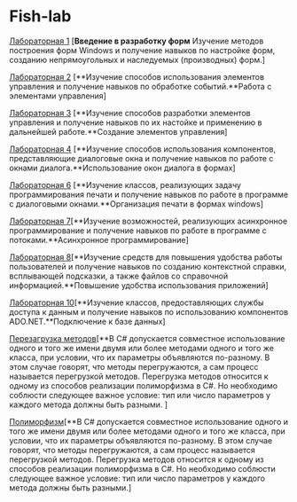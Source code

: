 # Fish-lab
[Лабораторная 1](/WindowsForm/Laba%201-10a/Laba1/) [**Введение в разработку форм** Изучение методов построения форм Windows и получение навыков по
настройке форм, созданию непрямоугольных и наследуемых
(производных) форм.]

[Лабораторная 2](/WindowsForm/Laba%201-10a/2%20Лабораторная/) [**Изучение способов использования элементов управления и получение
навыков по обработке событий.**Работа с элементами управления]

[Лабораторная 3](/WindowsForm/Laba%201-10a/Laba%203/) [**Изучение способов разработки элементов управления и получение
навыков по их настойке и применению в дальнейшей работе.**Создание элементов управления]

[Лабораторная 4](/WindowsForm/Laba%201-10a/4%20Лабораторная/) [**Изучение способов использования компонентов, представляющие
диалоговые окна и получение навыков по работе с окнами диалога.**Использование окон диалога в формах]

[Лабораторная 6](/WindowsForm/Laba%201-10a/6%20Лабораторная/) [**Изучение классов, реализующих задачу программирования печати и
получение навыков по работе в программе с диалоговыми окнами.**Организация печати в формах windows]

[Лабораторная 7](/WindowsForm/Laba%201-10a/7%20Лабораторная/)[**Изучение возможностей, реализующих асинхронное
программирование и получение навыков по работе в программе с
потоками.**Асинхронное программирование]

[Лабораторная 8](/WindowsForm/Laba%201-10a/8%20Лабораторная/)[**Изучение средств для повышения удобства работы пользователей и
получение навыков по созданию контекстной справки, всплывающей
подсказки, а также файлов со справочной информацией.**Повышение удобства использования
приложений]

[Лабораторная 10](/WindowsForm/Laba%201-10a/Laba%2010/)[**Изучение классов, предоставляющих службы доступа к данным и
получение навыков по использованию компонентов ADO.NET.**Подключение к базе данных]

[Перезагрузка методов](/Ленейное%20програмирование/Практическая%20работа__Перегрузка%20методов%20и%20полиморфизм_/Перегрузкаметодов/)[**В C# допускается совместное использование одного и того же имени двумя или более методами одного и того же класса, при условии, что их параметры объявляются по-разному. В этом случае говорят, что методы перегружаются, а сам процесс называется перегрузкой методов. Перегрузка методов относится к одному из способов реализации полиморфизма в C#.
Но  необходимо соблюсти следующее важное условие: тип или число параметров у каждого метода должны быть разными.
]

[Полиморфизм](/Ленейное%20програмирование/Практическая%20работа__Перегрузка%20методов%20и%20полиморфизм_/Полиморфизм/Полиморфизм/)[**В C# допускается совместное использование одного и того же имени двумя или более методами одного и того же класса, при условии, что их параметры объявляются по-разному. В этом случае говорят, что методы перегружаются, а сам процесс называется перегрузкой методов. Перегрузка методов относится к одному из способов реализации полиморфизма в C#.
Но  необходимо соблюсти следующее важное условие: тип или число параметров у каждого метода должны быть разными.]


